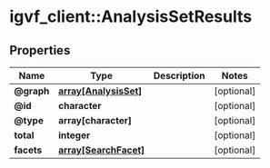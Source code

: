 # igvf_client::AnalysisSetResults


## Properties
Name | Type | Description | Notes
------------ | ------------- | ------------- | -------------
**@graph** | [**array[AnalysisSet]**](AnalysisSet.md) |  | [optional] 
**@id** | **character** |  | [optional] 
**@type** | **array[character]** |  | [optional] 
**total** | **integer** |  | [optional] 
**facets** | [**array[SearchFacet]**](SearchFacet.md) |  | [optional] 



